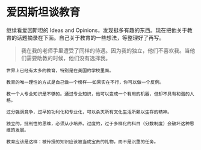 # 爱因斯坦谈教育
继续看爱因斯坦的 Ideas and Opinions，发现挺多有趣的东西。现在把他关于教育的话题摘录在下面。自己关于教育的一些想法，等整理好了再写。

> 我在我的老师手里遭受了同样的待遇。因为我的独立，他们不喜欢我。当他们需要助教的时候，他们没有选择我。

	世界上已经有太多的教育，特别是在美国的学校里面。
	
	教育的唯一理性的方式是自己做一个榜样——如果实在不行，你可以做一个反例。
	
	教一个人专业知识是不够的。通过专业知识，他可以变成一个有用的机器，但却不具有和谐的人格。
	
	过分强调竞争，过早的功利化和专业化，可以杀灭所有文化生活所赖以生存的精神。
	
	独立的，批判性的思维，必须从小培养。过度的，过于多样化的科目（分数制度）会破坏这种思维的发展。
	
	教育应该是这样：被传授的知识应该被当成宝贵的礼物，而不是沉重的任务。